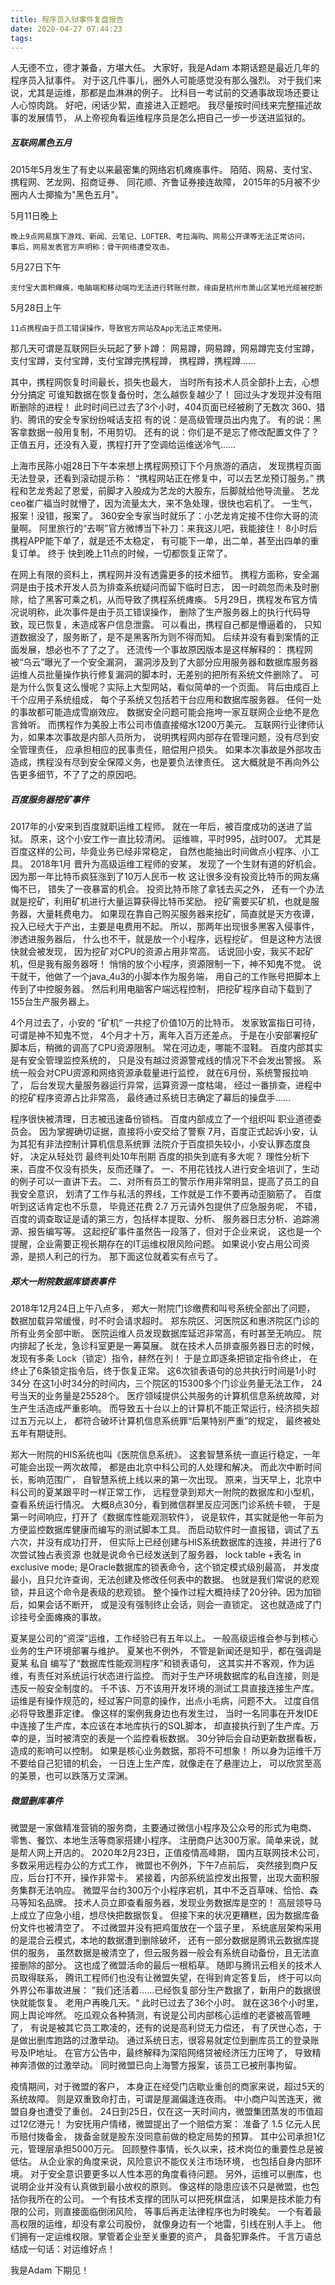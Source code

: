 ```yaml
---
title: 程序员入狱事件复盘报告
date: 2020-04-27 07:44:23
tags:
---
```


人无德不立，德才兼备，方堪大任。
大家好，我是Adam 本期话题是最近几年的程序员入狱事件。
对于这几件事儿，圈外人可能感觉没有那么强烈。
对于我们来说，尤其是运维，那都是血淋淋的例子。
比科目一考试前的交通事故现场还要让人心惊肉跳。
好吧，闲话少絮，直接进入正题吧。
我尽量按时间线来完整描述故事的发展情节，
从上帝视角看运维程序员是怎么把自己一步一步送进监狱的。

##### 互联网黑色五月

2015年5月发生了有史以来最密集的网络宕机瘫痪事件。
陌陌、网易、支付宝、携程网、艺龙网、招商证券、
同花顺、齐鲁证券接连故障，
2015年的5月被不少圈内人士揶揄为"黑色五月"。

5月11日晚上

    晚上9点网易旗下游戏、新闻、云笔记、LOFTER、考拉海购、网易公开课等无法正常访问，
    事后，网易发表官方声明称：骨干网络遭受攻击。

5月27日下午

    支付宝大面积瘫痪，电脑端和移动端均无法进行转账付款，缘由是杭州市萧山区某地光缆被挖断
    
5月28日上午

    11点携程由于员工错误操作，导致官方网站及App无法正常使用。

那几天可谓是互联网巨头玩起了萝卜蹲：
网易蹲，网易蹲，网易蹲完支付宝蹲，
支付宝蹲，支付宝蹲，支付宝蹲完携程蹲，
携程蹲，携程蹲……

其中，携程网恢复时间最长，损失也最大，
当时所有技术人员全部扑上去，心想分分搞定
可谁知数据在恢复备份时，怎么越恢复越少了！
回过头才发现并没有阻断删除的进程！
此时时间已过去了3个小时，404页面已经被刷了无数次
360、猎豹、腾讯的安全专家纷纷喊话支招
有的说：是高级管理员出内鬼了。
有的说：黑客拿数据一般用复制，不用剪切。
还有的说：你们是不是忘了修改配置文件了？
正值五月，还没有入夏，携程打开了空调给运维送冷气……

上海市民陈小姐28日下午本来想上携程网预订下个月旅游的酒店，
发现携程页面无法登录，还看到滚动提示称：
“携程网站正在修复中，可以去艺龙预订服务。”
携程和艺龙秀起了恩爱，前脚才入股成为艺龙的大股东，后脚就给他导流量。
艺龙ceo崔广福当时就懵了，因为流量太大，来不急处理，很快也宕机了。
一生气，报案！没错，报案了。
360安全专家当时就乐了：小艺龙肯定接不住你大哥的流量啊。 
阿里旅行的“去啊”官方微博当下补刀：来我这儿吧，我能接住！
8小时后携程APP能下单了，就是还不太稳定，
有可能下一单，出二单，甚至出四单的重复订单。
终于 快到晚上11点的时候，一切都恢复正常了。

在网上有限的资料上，携程网并没有透露更多的技术细节。
携程方面称，安全漏洞是由于技术开发人员为排查系统疑问而留下临时日志，
因一时疏忽而未及时删除，给了黑客可乘之机，从而导致了携程系统瘫痪。
5月29日，携程发布官方情况说明称，此次事件是由于员工错误操作，
删除了生产服务器上的执行代码导致，现已恢复，未造成客户信息泄露。
可以看出，携程自己都是懵逼着的，
只知道数据没了，服务断了，是不是黑客所为则不得而知。
后续并没有看到案情的正面发展，想必也不了了之了。
还流传一个事故原因版本是这样解释的：
携程网被“乌云”曝光了一个安全漏洞，
漏洞涉及到了大部分应用服务器和数据库服务器
运维人员批量操作执行修复漏洞的脚本时，无差别的把所有系统文件删除了。
可是为什么恢复这么慢呢？实际上大型网站，看似简单的一个页面。
背后由成百上千个应用子系统组成，
每个子系统又包括若干台应用和数据库服务器。
任何一处的事故都可能造成雪崩效应。
数据安全问题可能会拖垮一家互联网企业绝不是危言耸听。
而携程作为美股上市公司市值直接缩水1200万美元。
互联网行业律师认为，如果本次事故是内部人员所为，
说明携程网内部存在管理问题，没有尽到安全管理责任，
应承担相应的民事责任，赔偿用户损失。
如果本次事故是外部攻击造成，携程没有尽到安全保障义务，也是要负法律责任。
这大概就是不再向外公告更多细节，不了了之的原因吧。

##### 百度服务器挖矿事件

2017年的小安来到百度就职运维工程师。
就在一年后，被百度成功的送进了监狱。
原来，这个小安工作一直比较清闲。
运维嘛，平时995，战时007。
尤其是百度这样的公司，毕竟业务已经非常稳定，
自然也能抽出时间做点小程序、小工具。
2018年1月 晋升为高级运维工程师的安某，
发现了一个生财有道的好机会。
因为那一年比特币疯狂涨到了10万人民币一枚
这让很多没有投资比特币的网友痛悔不已，
错失了一夜暴富的机会。 投资比特币除了拿钱去买之外，
还有一个办法就是挖矿，利用矿机进行大量运算获得比特币奖励。
挖矿需要买矿机，也就是服务器，大量耗费电力。
如果现在靠自己购买服务器来挖矿，简直就是天方夜谭，
投入已经大于产出，主要是电费用不起。
所以，那两年出现很多黑客入侵事件，渗透进服务器后，
什么也不干，就是放一个小程序，远程挖矿。
但是这种方法很快就会被发现，
因为挖矿对CPU的资源占用非常高。
话说回小安，我买不起矿机，但是我有服务器呀！
悄悄的放个小程序，资源限制一下，神不知鬼不觉。
说干就干，他做了一个java_4u3的小脚本作为服务端，
用自己的工作账号把脚本上传到了中控服务器。
然后利用电脑客户端远程控制，
把挖矿程序自动下载到了155台生产服务器上。

4个月过去了，小安的 ”矿机“ 一共挖了价值10万的比特币。
发家致富指日可待，可谓是神不知鬼不觉，
4个月才十万，离年入百万还差点。
于是在小安部署挖矿脚本后，稍微的调高了CPU资源限制。
常在河边走，哪能不湿鞋。
百度内部其实是有安全管理监控系统的，
只是没有越过资源警戒线的情况下不会发出警报。
系统一般会对CPU资源和网络资源承载量进行监控，
就在6月份，系统警报拉响了，
后台发现大量服务器运行异常，运算资源一度枯竭，
经过一番排查，进程中的挖矿程序资源占比非常高，
最终通过系统日志确定了幕后的操盘手……

程序很快被清理，日志被迅速备份锁档。
百度内部成立了一个组织叫 职业道德委员会。
因为掌握确切证据，直接将小安交给了警察
7月，百度正式起诉小安，认为其犯有非法控制计算机信息系统罪
法院介于百度损失较小，小安认罪态度良好，
决定从轻处罚 最终判处10年刑期
百度的损失到底有多大呢？
理性分析下来，百度不仅没有损失，反而还赚了。
一、不用花钱找人进行安全培训了，生动的例子可以一直讲下去。
二、对所有员工的警示作用非常明显，提高了员工的自我安全意识，
划清了工作与私活的界线，工作就是工作不要再动歪脑筋了。
百度听到这话肯定也不乐意，
毕竟还花费 2.7 万元请外包提供了应急服务呢，
不错，百度的调查取证是请的第三方，包括样本提取、分析、
服务器日志分析、追踪溯源、报告编写等。
这起挖矿事件虽然告一段落了，但对于企业来说，
这也是一个提醒，企业需要正视长期存在的IT运维权限风险问题。
如果说小安占用公司资源，是损人利己的行为。
那下面这位就着实有点亏了。

##### 郑大一附院数据库锁表事件

2018年12月24日上午八点多，
郑大一附院门诊缴费和叫号系统全部出了问题，
数据加载异常缓慢，时不时会请求超时。
郑东院区、河医院区和惠济院区门诊的所有业务全部中断。
医院运维人员发现数据库延迟非常高，有时甚至无响应。
院内排起了长龙，急诊科室更是一筹莫展。
就在技术人员排查服务器日志的时候，
发现有多条 Lock（锁定）指令，赫然在列！
于是立即逐条把锁定指令终止，
在终止了6条锁定指令后，终于恢复正常。
这6次锁表语句的总共执行时间是1小时34分
在这1小时34分的时间内，三个院区的15300多个门诊业务量无法工作，
24号当天的业务量是25528个。
医疗领域提供公共服务的计算机信息系统故障，对生产生活造成严重影响。
而导致五十台以上的计算机不能正常运行，经济损失超过五万元以上，
都符合破坏计算机信息系统罪“后果特别严重”的规定，
最终被处五年有期徒刑。

郑大一附院的HIS系统也叫《医院信息系统》。
这套智慧系统一直运行稳定，一年可能会出现一两次故障，
都是由北京中科公司的人处理和解决。
而此次中断时间长，影响范围广，
自智慧系统上线以来的第一次出现。
原来，当天早上，北京中科公司的夏某跟平时一样正常工作，
远程登录到郑大一附院的数据库和小型机，查看系统运行情况。
大概8点30分，看到微信群里反应河医门诊系统卡顿，
于是第一时间响应，打开了《数据库性能观测软件》，
说是软件，其实就是他一年前为方便监控数据库健康而编写的测试脚本工具。
而启动软件时一直报错，调试了五六次，并没有成功打开，
但实际上已经创建与HIS系统数据库的连接，并进行了6次尝试独占表资源
也就是说命令已经发送到了服务器，
lock table +表名 in exclusive mode;
是Oracle数据库的锁表命令，这个锁定模式级别最高，
并发度最小，且只允许查询，无法创建及修改任何表中的数据。
也就是我们常说的悲观锁，并且这个命令是表级的悲观锁。
整个操作过程大概持续了20分钟。因为加锁后，如果会话不断开，
或是没有强制终止会话，则会一直锁定。
这也就造成了门诊挂号全面瘫痪的事故。

夏某是公司的”资深“运维，工作经验已有五年以上。
一般高级运维会参与到核心业务的生产环境部署与维护。
夏某也不例外，
不管是新闻还是知乎，都在强调是夏某 私自 编写了“数据库性能观测程序”和锁表语句，
这其实并不客观，作为运维，有责任对系统运行状态进行监控。
而对于生产环境数据库的私自连接，则是违反一般安全制度的。
千不该、万不该用开发环境的测试工具直接连接生产库。
运维是有操作规范的，经过客户同意的操作，出点小毛病，问题不大。
过度自信必将导致墨菲定律。
像这样的案例我身边也有发生过，
当时一名同事在开发IDE中连接了生产库，本应该在本地库执行的SQL脚本，
却直接执行到了生产库。万幸的是，当时被清空的表是一个监控看板数据。
30分钟后会自动更新数据看板，造成的影响可以控制。
如果是核心业务数据，那将不可想象！
所以身为运维千万不要给自己犯错的机会，
一日连上生产库，就像走在了悬崖边上，
可以欣赏至高的美景，也可以跌落万丈深渊。

##### 微盟删库事件

微盟是一家做精准营销的服务商，主要通过微信小程序及公众号的形式为电商、
零售、餐饮、本地生活等商家搭建小程序。
注册商户达300万家。简单来说，就是帮人网上开店的。
2020年2月23日，正值疫情高峰期，
国内互联网技术公司，多数采用远程办公的方式工作，
微盟也不例外，下午7点前后，
突然接到商户反应，后台打不开，操作非常卡。
紧接着，内部系统监控发出报警，出现大面积服务集群无法响应。
微盟平台约300万个小程序宕机，其中不乏百草味、恰恰、森马等知名品牌。
技术人员立即查看服务器，发现业务数据库是空的！
高层领导马上成立了应急小组，想尽快把数据恢复。
但接下来的状况更糟糕，因为数据库备份文件也被清空了。
不过微盟并没有把鸡蛋放在一个篮子里，
系统底层架构采用的是混合云模式，本地的数据遭到删除破坏，
还有一部分数据是腾讯云数据库提供的服务，
虽然数据是被清空了，但云服务器一般会有系统自动备份，且无法直接删除的部分。
这也成了微盟活命的最后一根稻草。
随即与腾讯云相关的技术人员取得联系，
腾讯工程师们也没有让微盟失望，在得到肯定答复后，
终于可以向外界公布事故进展：
”我们还活着……已经恢复部分生产数据了，新用户的数据很快就能恢复。
老用户再晚几天。“
此时已过去了36个小时。
就在这36个小时里，网上舆论哗然。
吃瓜观众各种猜测，有说是公司内部核心运维的老婆被高管睡了，
有说是被其它员工欺凌的，还有的说是高利贷无力偿还，
有了厌世心态，于是做出删库跑路的过激举动。
通过系统日志，很容易就定位到删库员工的登录账号及IP地址。
在官方公告中，最终解释为深陷网络贷被经济压力压垮了，
导致精神奔溃做的过激举动。
同时微盟已向上海警方报案，该员工已被刑事拘留。

疫情期间，对于微盟的客户，
本身正在经受门店歇业重创的商家来说，超过5天的系统故障。
则是双重致命打击，可谓是屋漏偏逢连夜雨。
中小商户叫苦连天，微盟自身也遭受了重创。
24日到25日，仅在这一天时间内，微盟集团蒸发的市值超过12亿港元！
为安抚用户情绪，微盟提出了一个赔偿方案：
准备了 1.5 亿元人民币赔付拨备金，
拨备金就是股东没同意前做的稳定局势的预算。
其中公司承担1亿元，管理层承担5000万元。
回顾整件事情，长久以来，技术岗位的重要性总是被低估。
从企业家的角度来说，风险意识不能仅关注市场环境，
也包括自身内部环境。
对于安全意识要更多以人性本恶的角度看待问题。
另外，运维可以删库，也说明企业并没有认真做到最小放权的原则。
像这样的隐患应该不只是微盟，也包括你我所在的公司。
一个有技术支撑的团队可以把死棋盘活，
如果是技术能力有限的公司，则直接面临倒闭风险，
等事后再走法律程序也为时晚矣。
一个有着最高权限的运维，却没有拿公司股份，
就像身边有一个地雷，引线在别人手上。
他们拥有一定运维权限。掌管着企业至关重要的资产，
具备犯罪条件。
千言万语总结成一句话：对运维好点！

我是Adam 下期见！